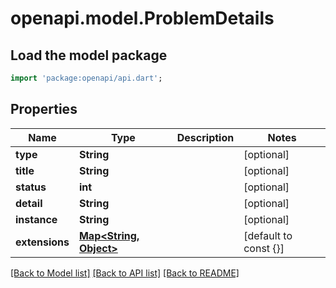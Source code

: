 # openapi.model.ProblemDetails

## Load the model package
```dart
import 'package:openapi/api.dart';
```

## Properties
Name | Type | Description | Notes
------------ | ------------- | ------------- | -------------
**type** | **String** |  | [optional] 
**title** | **String** |  | [optional] 
**status** | **int** |  | [optional] 
**detail** | **String** |  | [optional] 
**instance** | **String** |  | [optional] 
**extensions** | [**Map<String, Object>**](Object.md) |  | [default to const {}]

[[Back to Model list]](../README.md#documentation-for-models) [[Back to API list]](../README.md#documentation-for-api-endpoints) [[Back to README]](../README.md)


